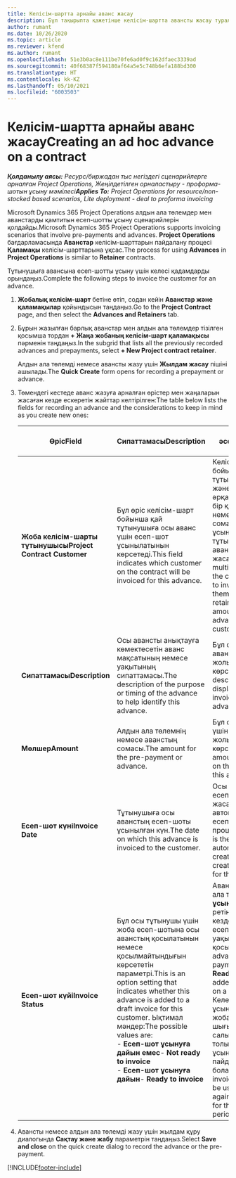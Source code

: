 ```yaml
---
title: Келісім-шартта арнайы аванс жасау
description: Бұл тақырыпта қажетінше келісім-шартта авансты жасау туралы ақпарат берілген.
author: rumant
ms.date: 10/26/2020
ms.topic: article
ms.reviewer: kfend
ms.author: rumant
ms.openlocfilehash: 51e3b0ac8e111be70fe6ad0f9c162dfaec3339ad
ms.sourcegitcommit: 40f68387f594180af64a5e5c748b6efa188bd300
ms.translationtype: HT
ms.contentlocale: kk-KZ
ms.lasthandoff: 05/10/2021
ms.locfileid: "6003503"
---
```

# <a name="creating-an-ad-hoc-advance-on-a-contract"></a><span data-ttu-id="c1925-103">Келісім-шартта арнайы аванс жасау</span><span class="sxs-lookup"><span data-stu-id="c1925-103">Creating an ad hoc advance on a contract</span></span>

<span data-ttu-id="c1925-104">_**Қолданылу аясы:** Ресурс/биржадан тыс негіздегі сценарийлерге арналған Project Operations, Жеңілдетілген орналастыру - проформа-шотын ұсыну мәмілесі_</span><span class="sxs-lookup"><span data-stu-id="c1925-104">_**Applies To:** Project Operations for resource/non-stocked based scenarios, Lite deployment - deal to proforma invoicing_</span></span>

<span data-ttu-id="c1925-105">Microsoft Dynamics 365 Project Operations алдын ала төлемдер мен аванстарды қамтитын есеп-шотты ұсыну сценарийлерін қолдайды.</span><span class="sxs-lookup"><span data-stu-id="c1925-105">Microsoft Dynamics 365 Project Operations supports invoicing scenarios that involve pre-payments and advances.</span></span> <span data-ttu-id="c1925-106">**Project Operations** бағдарламасында **Аванстар** келісім-шарттарын пайдалану процесі **Қаламақы** келісім-шарттарына ұқсас.</span><span class="sxs-lookup"><span data-stu-id="c1925-106">The process for using **Advances** in **Project Operations** is similar to **Retainer** contracts.</span></span> 

<span data-ttu-id="c1925-107">Тұтынушыға авансына есеп-шотты ұсыну үшін келесі қадамдарды орындаңыз.</span><span class="sxs-lookup"><span data-stu-id="c1925-107">Complete the following steps to invoice the customer for an advance.</span></span>

1. <span data-ttu-id="c1925-108">**Жобалық келісім-шарт** бетіне өтіп, содан кейін **Аванстар және қаламақылар** қойындысын таңдаңыз.</span><span class="sxs-lookup"><span data-stu-id="c1925-108">Go to the **Project Contract** page, and then select the **Advances and Retainers** tab.</span></span>
2. <span data-ttu-id="c1925-109">Бұрын жазылған барлық аванстар мен алдын ала төлемдер тізілген қосымша тордан **+ Жаңа жобаның келісім-шарт қаламақысы** пәрменін таңдаңыз.</span><span class="sxs-lookup"><span data-stu-id="c1925-109">In the subgrid that lists all the previously recorded advances and prepayments, select **+ New Project contract retainer**.</span></span> 

    <span data-ttu-id="c1925-110">Алдын ала төлемді немесе авансты жазу үшін **Жылдам жасау** пішіні ашылады.</span><span class="sxs-lookup"><span data-stu-id="c1925-110">The **Quick Create** form opens for recording a prepayment or advance.</span></span>
    
3. <span data-ttu-id="c1925-111">Төмендегі кестеде аванс жазуға арналған өрістер мен жаңаларын жасаған кезде ескеретін жайттар келтірілген:</span><span class="sxs-lookup"><span data-stu-id="c1925-111">The table below lists the fields for recording an advance and the considerations to keep in mind as you create new ones:</span></span>

    | <span data-ttu-id="c1925-112">Өріс</span><span class="sxs-lookup"><span data-stu-id="c1925-112">Field</span></span> | <span data-ttu-id="c1925-113">Сипаттамасы</span><span class="sxs-lookup"><span data-stu-id="c1925-113">Description</span></span> | <span data-ttu-id="c1925-114">Төменгі әсер</span><span class="sxs-lookup"><span data-stu-id="c1925-114">Downstream impact</span></span> |
    | --- | --- | --- |
    | <span data-ttu-id="c1925-115">**Жоба келісім-шарты тұтынушысы**</span><span class="sxs-lookup"><span data-stu-id="c1925-115">**Project Contract Customer**</span></span> | <span data-ttu-id="c1925-116">Бұл өріс келісім-шарт бойынша қай тұтынушыға осы аванс үшін есеп-шот ұсынылатынын көрсетеді.</span><span class="sxs-lookup"><span data-stu-id="c1925-116">This field indicates which customer on the contract will be invoiced for this advance.</span></span> | <span data-ttu-id="c1925-117">Келісім-шарт бойынша бірнеше тұтынушылар болса және олардың әрқайсысына белгілі бір қаламақы немесе аванс сомасына есеп-шот ұсынғыңыз келсе, әр тұтынушы үшін авансты жеке жасаңыз.</span><span class="sxs-lookup"><span data-stu-id="c1925-117">If you have multiple customers on the contract and want to invoice each of them for a specific retainer or advance amount, create an advance for each customer individually.</span></span> |
    | <span data-ttu-id="c1925-118">**Сипаттамасы**</span><span class="sxs-lookup"><span data-stu-id="c1925-118">**Description**</span></span> | <span data-ttu-id="c1925-119">Осы авансты анықтауға көмектесетін аванс мақсатының немесе уақытының сипаттамасы.</span><span class="sxs-lookup"><span data-stu-id="c1925-119">The description of the purpose or timing of the advance to help identify this advance.</span></span> | <span data-ttu-id="c1925-120">Бұл сипаттама осы аванс үшін есеп-шот жолында көрсетіледі.</span><span class="sxs-lookup"><span data-stu-id="c1925-120">This description is displayed on the invoice line for this advance.</span></span> |
    | <span data-ttu-id="c1925-121">**Мөлшер**</span><span class="sxs-lookup"><span data-stu-id="c1925-121">**Amount**</span></span> | <span data-ttu-id="c1925-122">Алдын ала төлемнің немесе аванстың сомасы.</span><span class="sxs-lookup"><span data-stu-id="c1925-122">The amount for the pre-payment or advance.</span></span> | <span data-ttu-id="c1925-123">Бұл сома осы аванс үшін есеп-шот жолында көрсетіледі.</span><span class="sxs-lookup"><span data-stu-id="c1925-123">This amount is displayed on the invoice line for this advance.</span></span> |
    | <span data-ttu-id="c1925-124">**Есеп-шот күні**</span><span class="sxs-lookup"><span data-stu-id="c1925-124">**Invoice Date**</span></span> | <span data-ttu-id="c1925-125">Тұтынушыға осы аванстың есеп-шоты ұсынылған күн.</span><span class="sxs-lookup"><span data-stu-id="c1925-125">The date on which this advance is invoiced to the customer.</span></span> | <span data-ttu-id="c1925-126">Осы аванс үшін есеп-шот жолын жасау үшін автоматтандырылған есеп-шотты жасау процесінің күні.</span><span class="sxs-lookup"><span data-stu-id="c1925-126">This is the date for the automated invoice creation process to create an invoice line for this advance.</span></span> |
    | <span data-ttu-id="c1925-127">**Есеп-шот күйі**</span><span class="sxs-lookup"><span data-stu-id="c1925-127">**Invoice Status**</span></span> | <span data-ttu-id="c1925-128">Бұл осы тұтынушы үшін жоба есеп-шотына осы аванстың қосылатынын немесе қосылмайтындығын көрсететін параметрі.</span><span class="sxs-lookup"><span data-stu-id="c1925-128">This is an option setting that indicates whether this advance is added to a draft invoice for this customer.</span></span> <span data-ttu-id="c1925-129">Ықтимал мәндер:</span><span class="sxs-lookup"><span data-stu-id="c1925-129">The possible values are:</span></span></br><span data-ttu-id="c1925-130">- **Есеп-шот ұсынуға дайын емес**</span><span class="sxs-lookup"><span data-stu-id="c1925-130">- **Not ready to invoice**</span></span></br><span data-ttu-id="c1925-131">- **Есеп-шот ұсынуға дайын**</span><span class="sxs-lookup"><span data-stu-id="c1925-131">- **Ready to invoice**</span></span> | <span data-ttu-id="c1925-132">Аванс немесе алдын ала төлем **Есеп-шот ұсынуға дайын** ретінде белгіленген кезде, ол жоба есеп-шотына жол уақыты ретінде қосылады.</span><span class="sxs-lookup"><span data-stu-id="c1925-132">When an advance or pre-payment is marked as **Ready to invoice**, it is added as a line time on a draft invoice.</span></span> <span data-ttu-id="c1925-133">Келесі есеп-шот ұсыну кезеңіндегі жоба шығындарымен салыстыру үшін тек толық есеп-шоты ұсынылған авансты пайдалануға болады.</span><span class="sxs-lookup"><span data-stu-id="c1925-133">Only a fully invoiced advance can be used to reconcile against project costs for the next invoice period.</span></span> |

4. <span data-ttu-id="c1925-134">Авансты немесе алдын ала төлемді жазу үшін жылдам құру диалогында **Сақтау және жабу** параметрін таңдаңыз.</span><span class="sxs-lookup"><span data-stu-id="c1925-134">Select **Save and close** on the quick create dialog to record the advance or the pre-payment.</span></span>


[!INCLUDE[footer-include](../../includes/footer-banner.md)]
